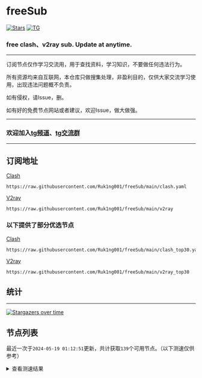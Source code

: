 # freeSub
[![Stars](https://img.shields.io/github/stars/Ruk1ng001/freeSub)](https://github.com/Ruk1ng001/freeSub/stargazers)
[![TG](https://img.shields.io/badge/Telegram-gray?logo=Telegram)](https://t.me/Ruk1ng001)
### free clash、v2ray sub. Update at anytime.

---

订阅节点仅作学习交流用，用于查找资料，学习知识，不要做任何违法行为。

所有资源均来自互联网，本仓库只做搜集处理，非盈利目的，仅供大家交流学习使用，出现违法问题概不负责。

如有侵权，请Issue，删。

如有好的免费节点网站或者建议，欢迎Issue，做大做强。

---

### 欢迎加入[tg频道](https://t.me/Ruk1ng001)、[tg交流群](https://t.me/+-e-b04EE5Cw2NmU1)

---

## 订阅地址
[Clash](https://raw.githubusercontent.com/Ruk1ng001/freeSub/main/clash.yaml)
```
https://raw.githubusercontent.com/Ruk1ng001/freeSub/main/clash.yaml
```
[V2ray](https://raw.githubusercontent.com/Ruk1ng001/freeSub/main/v2ray)
```
https://raw.githubusercontent.com/Ruk1ng001/freeSub/main/v2ray
```
### 以下提供了部分优选节点

[Clash](https://raw.githubusercontent.com/Ruk1ng001/freeSub/main/clash_top30.yaml)
```
https://raw.githubusercontent.com/Ruk1ng001/freeSub/main/clash_top30.yaml
```
[V2ray](https://raw.githubusercontent.com/Ruk1ng001/freeSub/main/v2ray_top30)
```
https://raw.githubusercontent.com/Ruk1ng001/freeSub/main/v2ray_top30
```

## 统计

---

[![Stargazers over time](https://starchart.cc/Ruk1ng001/freeSub.svg)](https://starchart.cc/Ruk1ng001/freeSub)

## 节点列表

最近一次于`2024-05-19 01:12:51`更新，共计获取`139`个可用节点。（以下测速仅供参考）

<details> <summary>查看测速结果</summary>

| 序号 | 节点 | 带宽 | 延迟 |
|:--:|:--:|:--:|:--:|
 | 1 | github.com/Ruk1ng001_3322493148 | 1.65MB/s | 425.00ms |
 | 2 | github.com/Ruk1ng001_636729073 | 1.07MB/s | 487.00ms |
 | 3 | github.com/Ruk1ng001_2967516307 | 1.00MB/s | 397.00ms |
 | 4 | github.com/Ruk1ng001_3540856638 | 998.28KB/s | 756.00ms |
 | 5 | github.com/Ruk1ng001_1938509145 | 892.50KB/s | 481.00ms |
 | 6 | github.com/Ruk1ng001_805306763 | 845.28KB/s | 501.00ms |
 | 7 | github.com/Ruk1ng001_3718927122 | 778.76KB/s | 602.00ms |
 | 8 | github.com/Ruk1ng001_2686558329 | 736.08KB/s | 1010.00ms |
 | 9 | github.com/Ruk1ng001_701351289 | 711.72KB/s | 788.00ms |
 | 10 | github.com/Ruk1ng001_2793812825 | 656.83KB/s | 852.00ms |
 | 11 | github.com/Ruk1ng001_2829551201 | 642.68KB/s | 811.00ms |
 | 12 | github.com/Ruk1ng001_2200646980 | 637.38KB/s | 1068.00ms |
 | 13 | github.com/Ruk1ng001_3907987010 | 636.22KB/s | 388.00ms |
 | 14 | github.com/Ruk1ng001_2610746706 | 631.27KB/s | 805.00ms |
 | 15 | github.com/Ruk1ng001_1455062586 | 626.25KB/s | 953.00ms |
 | 16 | github.com/Ruk1ng001_861234925 | 614.17KB/s | 831.00ms |
 | 17 | github.com/Ruk1ng001_3983984006 | 609.56KB/s | 921.00ms |
 | 18 | github.com/Ruk1ng001_1782424084 | 587.85KB/s | 964.00ms |
 | 19 | github.com/Ruk1ng001_3082932258 | 576.45KB/s | 770.00ms |
 | 20 | github.com/Ruk1ng001_2570514838 | 575.84KB/s | 910.00ms |
 | 21 | github.com/Ruk1ng001_3402559863 | 571.67KB/s | 765.00ms |
 | 22 | github.com/Ruk1ng001_1553325469 | 569.45KB/s | 927.00ms |
 | 23 | github.com/Ruk1ng001_2245605695 | 566.95KB/s | 723.00ms |
 | 24 | github.com/Ruk1ng001_3194308421 | 561.09KB/s | 716.00ms |
 | 25 | github.com/Ruk1ng001_4140861531 | 547.27KB/s | 760.00ms |
 | 26 | github.com/Ruk1ng001_1119427444 | 544.38KB/s | 962.00ms |
 | 27 | github.com/Ruk1ng001_2321017329 | 543.96KB/s | 893.00ms |
 | 28 | github.com/Ruk1ng001_773668802 | 536.12KB/s | 834.00ms |
 | 29 | github.com/Ruk1ng001_2163870954 | 528.12KB/s | 559.00ms |
 | 30 | github.com/Ruk1ng001_2852943231 | 521.72KB/s | 1035.00ms |
 | 31 | github.com/Ruk1ng001_777700868 | 519.55KB/s | 555.00ms |
 | 32 | github.com/Ruk1ng001_3087988507 | 509.22KB/s | 1551.00ms |
 | 33 | github.com/Ruk1ng001_2416013 | 508.52KB/s | 939.00ms |
 | 34 | github.com/Ruk1ng001_3269994149 | 501.58KB/s | 1064.00ms |
 | 35 | github.com/Ruk1ng001_1472351678 | 499.04KB/s | 1534.00ms |
 | 36 | github.com/Ruk1ng001_3392725797 | 467.44KB/s | 1854.00ms |
 | 37 | github.com/Ruk1ng001_1034331182 | 466.72KB/s | 1344.00ms |
 | 38 | github.com/Ruk1ng001_3289341319 | 459.38KB/s | 528.00ms |
 | 39 | github.com/Ruk1ng001_1121438955 | 454.19KB/s | 1220.00ms |
 | 40 | github.com/Ruk1ng001_871150124 | 441.40KB/s | 895.00ms |
 | 41 | github.com/Ruk1ng001_2329256882 | 433.25KB/s | 1168.00ms |
 | 42 | github.com/Ruk1ng001_4103818543 | 429.78KB/s | 990.00ms |
 | 43 | github.com/Ruk1ng001_2145981711 | 425.92KB/s | 1748.00ms |
 | 44 | github.com/Ruk1ng001_2279593911 | 418.43KB/s | 1016.00ms |
 | 45 | github.com/Ruk1ng001_279295742 | 416.73KB/s | 2010.00ms |
 | 46 | github.com/Ruk1ng001_3936133195 | 416.48KB/s | 936.00ms |
 | 47 | github.com/Ruk1ng001_3323569273 | 414.11KB/s | 1723.00ms |
 | 48 | github.com/Ruk1ng001_1756145984 | 404.62KB/s | 1921.00ms |
 | 49 | github.com/Ruk1ng001_2813499195 | 401.00KB/s | 1560.00ms |
 | 50 | github.com/Ruk1ng001_3153780437 | 396.15KB/s | 1174.00ms |
 | 51 | github.com/Ruk1ng001_4033222807 | 376.66KB/s | 1096.00ms |
 | 52 | github.com/Ruk1ng001_2986819677 | 371.99KB/s | 1164.00ms |
 | 53 | github.com/Ruk1ng001_459534470 | 360.75KB/s | 2051.00ms |
 | 54 | github.com/Ruk1ng001_2013146544 | 358.64KB/s | 856.00ms |
 | 55 | github.com/Ruk1ng001_719952087 | 357.89KB/s | 1231.00ms |
 | 56 | github.com/Ruk1ng001_3362580199 | 357.04KB/s | 1121.00ms |
 | 57 | github.com/Ruk1ng001_1388672434 | 350.70KB/s | 1927.00ms |
 | 58 | github.com/Ruk1ng001_3564040109 | 338.28KB/s | 738.00ms |
 | 59 | github.com/Ruk1ng001_1108544810 | 335.63KB/s | 877.00ms |
 | 60 | github.com/Ruk1ng001_2308501734 | 333.16KB/s | 1660.00ms |
 | 61 | github.com/Ruk1ng001_3827769526 | 325.96KB/s | 900.00ms |
 | 62 | github.com/Ruk1ng001_628343702 | 314.68KB/s | 1042.00ms |
 | 63 | github.com/Ruk1ng001_2054894954 | 313.13KB/s | 1564.00ms |
 | 64 | github.com/Ruk1ng001_1616468470 | 301.24KB/s | 995.00ms |
 | 65 | github.com/Ruk1ng001_2194615537 | 301.14KB/s | 1819.00ms |
 | 66 | github.com/Ruk1ng001_1598282181 | 298.00KB/s | 1361.00ms |
 | 67 | github.com/Ruk1ng001_3160918736 | 297.87KB/s | 1058.00ms |
 | 68 | github.com/Ruk1ng001_864906418 | 293.05KB/s | 1589.00ms |
 | 69 | github.com/Ruk1ng001_2444288737 | 287.25KB/s | 2462.00ms |
 | 70 | github.com/Ruk1ng001_4135834119 | 286.04KB/s | 1312.00ms |
 | 71 | github.com/Ruk1ng001_2008048428 | 277.40KB/s | 2546.00ms |
 | 72 | github.com/Ruk1ng001_796916901 | 266.06KB/s | 860.00ms |
 | 73 | github.com/Ruk1ng001_2725052174 | 256.86KB/s | 1120.00ms |
 | 74 | github.com/Ruk1ng001_2538090666 | 255.96KB/s | 865.00ms |
 | 75 | github.com/Ruk1ng001_3889678921 | 255.68KB/s | 1413.00ms |
 | 76 | github.com/Ruk1ng001_1708283347 | 253.60KB/s | 798.00ms |
 | 77 | github.com/Ruk1ng001_1151839670 | 251.92KB/s | 1462.00ms |
 | 78 | github.com/Ruk1ng001_184998897 | 244.76KB/s | 1718.00ms |
 | 79 | github.com/Ruk1ng001_4225185103 | 236.47KB/s | 1366.00ms |
 | 80 | github.com/Ruk1ng001_34491053 | 223.41KB/s | 838.00ms |
 | 81 | github.com/Ruk1ng001_961392496 | 221.56KB/s | 1469.00ms |
 | 82 | github.com/Ruk1ng001_24015290 | 213.02KB/s | 1107.00ms |
 | 83 | github.com/Ruk1ng001_2172465582 | 208.59KB/s | 1152.00ms |
 | 84 | github.com/Ruk1ng001_2576067023 | 196.42KB/s | 1316.00ms |
 | 85 | github.com/Ruk1ng001_3578822674 | 193.30KB/s | 1083.00ms |
 | 86 | github.com/Ruk1ng001_2386156489 | 192.30KB/s | 1332.00ms |
 | 87 | github.com/Ruk1ng001_3387269693 | 181.72KB/s | 1810.00ms |
 | 88 | github.com/Ruk1ng001_2885853846 | 176.02KB/s | 1516.00ms |
 | 89 | github.com/Ruk1ng001_1949834308 | 172.10KB/s | 1344.00ms |
 | 90 | github.com/Ruk1ng001_2210519284 | 170.12KB/s | 1009.00ms |
 | 91 | github.com/Ruk1ng001_1810107631 | 169.75KB/s | 509.00ms |
 | 92 | github.com/Ruk1ng001_3268067635 | 156.10KB/s | 1816.00ms |
 | 93 | github.com/Ruk1ng001_218289681 | 154.50KB/s | 347.00ms |
 | 94 | github.com/Ruk1ng001_1903292082 | 151.01KB/s | 2228.00ms |
 | 95 | github.com/Ruk1ng001_286035895 | 146.98KB/s | 1437.00ms |
 | 96 | github.com/Ruk1ng001_1964030541 | 141.53KB/s | 1014.00ms |
 | 97 | github.com/Ruk1ng001_2671886144 | 139.66KB/s | 918.00ms |
 | 98 | github.com/Ruk1ng001_102931221 | 135.42KB/s | 1901.00ms |
 | 99 | github.com/Ruk1ng001_1404508037 | 132.25KB/s | 1050.00ms |
 | 100 | github.com/Ruk1ng001_995614948 | 127.81KB/s | 379.00ms |
 | 101 | github.com/Ruk1ng001_1170082256 | 126.71KB/s | 1686.00ms |
 | 102 | github.com/Ruk1ng001_390994783 | 125.34KB/s | 2300.00ms |
 | 103 | github.com/Ruk1ng001_2963130294 | 120.18KB/s | 2193.00ms |
 | 104 | github.com/Ruk1ng001_3681621484 | 111.49KB/s | 1341.00ms |
 | 105 | github.com/Ruk1ng001_3446704851 | 107.85KB/s | 908.00ms |
 | 106 | github.com/Ruk1ng001_775476669 | 96.72KB/s | 2411.00ms |
 | 107 | github.com/Ruk1ng001_3325683886 | 93.28KB/s | 606.00ms |
 | 108 | github.com/Ruk1ng001_1673641397 | 92.93KB/s | 1605.00ms |
 | 109 | github.com/Ruk1ng001_3942692628 | 91.99KB/s | 1455.00ms |
 | 110 | github.com/Ruk1ng001_2678214959 | 88.12KB/s | 1504.00ms |
 | 111 | github.com/Ruk1ng001_321207043 | 87.19KB/s | 1401.00ms |
 | 112 | github.com/Ruk1ng001_3835159238 | 85.75KB/s | 1920.00ms |
 | 113 | github.com/Ruk1ng001_3319258598 | 84.88KB/s | 1763.00ms |
 | 114 | github.com/Ruk1ng001_1557395967 | 82.36KB/s | 1495.00ms |
 | 115 | github.com/Ruk1ng001_1338514575 | 82.27KB/s | 692.00ms |
 | 116 | github.com/Ruk1ng001_3997140244 | 71.34KB/s | 1888.00ms |
 | 117 | github.com/Ruk1ng001_1302227927 | 71.09KB/s | 1874.00ms |
 | 118 | github.com/Ruk1ng001_3622565782 | 69.94KB/s | 1387.00ms |
 | 119 | github.com/Ruk1ng001_1106270083 | 62.53KB/s | 1734.00ms |
 | 120 | github.com/Ruk1ng001_2620033493 | 61.10KB/s | 997.00ms |
 | 121 | github.com/Ruk1ng001_2847066904 | 59.88KB/s | 1254.00ms |
 | 122 | github.com/Ruk1ng001_711096051 | 57.80KB/s | 1192.00ms |
 | 123 | github.com/Ruk1ng001_3749175554 | 56.56KB/s | 837.00ms |
 | 124 | github.com/Ruk1ng001_3970925062 | 52.16KB/s | 1355.00ms |
 | 125 | github.com/Ruk1ng001_1872437569 | 52.08KB/s | 2861.00ms |
 | 126 | github.com/Ruk1ng001_2507663752 | 51.71KB/s | 1617.00ms |
 | 127 | github.com/Ruk1ng001_3391674938 | 51.65KB/s | 310.00ms |
 | 128 |  | N/A | N/A |
 | 129 |  | N/A | N/A |
 | 130 |  | N/A | N/A |
 | 131 |  | N/A | N/A |
 | 132 |  | N/A | N/A |
 | 133 |  | N/A | N/A |
 | 134 |  | N/A | N/A |
 | 135 |  | N/A | N/A |
 | 136 |  | N/A | N/A |
 | 137 |  | N/A | N/A |
 | 138 |  | N/A | N/A |
 | 139 |  | N/A | N/A |


</details>